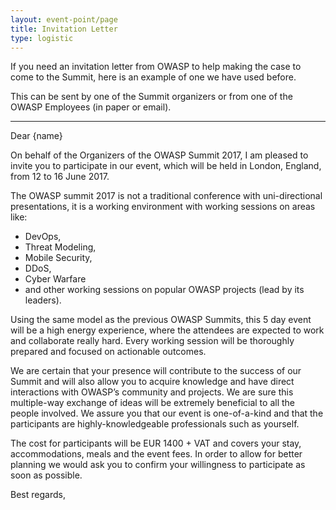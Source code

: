 ```yaml
---
layout: event-point/page
title: Invitation Letter
type: logistic
---
```



If you need an invitation letter from OWASP to help making the case to come to the Summit, here is an example of one we have used before.

This can be sent by one of the Summit organizers or from one of the OWASP Employees (in paper or email).
 

----

Dear {name}

On behalf of the Organizers of the OWASP Summit 2017, I am pleased to invite you to participate in our event, which will be held in London, England, from 12 to 16 June 2017.

The OWASP summit 2017 is not a traditional conference with uni-directional presentations, it is a working environment with working sessions on areas like: 
- DevOps,
- Threat Modeling, 
- Mobile Security,
- DDoS, 
- Cyber Warfare 
- and other working sessions on popular OWASP projects (lead by its leaders).

Using the same model as the previous OWASP Summits, this 5 day event will be a high energy experience, where the attendees are expected to work and collaborate really hard. Every working session will be thoroughly prepared and focused on actionable outcomes.

We are certain that your presence will contribute to the success of our Summit and will also allow you to acquire knowledge and have direct interactions with OWASP’s community and projects. We are sure this multiple-way exchange of ideas will be extremely beneficial to all the people involved. We assure you that our event is one-of-a-kind and that the participants are highly-knowledgeable professionals such as yourself.

The cost for participants will be EUR 1400 + VAT and covers your stay, accommodations, meals and the event fees. In order to allow for better planning we would ask you to confirm your willingness to participate as soon as possible.

Best regards,